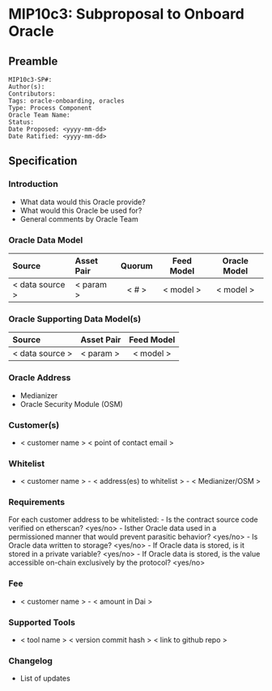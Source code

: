 # MIP10c3: Subproposal to Onboard Oracle

## Preamble
```
MIP10c3-SP#: 
Author(s):
Contributors:
Tags: oracle-onboarding, oracles
Type: Process Component
Oracle Team Name:
Status:
Date Proposed: <yyyy-mm-dd>
Date Ratified: <yyyy-mm-dd>
``` 

## Specification

### Introduction
- What data would this Oracle provide?
- What would this Oracle be used for?
- General comments by Oracle Team

### Oracle Data Model 

|      Source     |  Asset Pair   | Quorum | Feed Model  | Oracle Model |
| :-------------- | :------------ | :----: | :---------: | :----------: |
| < data source > |   < param >   | < # >  |  < model >  |  < model >   |


### Oracle Supporting Data Model(s)
    
 |      Source     |  Asset Pair   |  Feed Model  |
 | :-------------- | :------------ | :----------: |
 | < data source > |   < param >   |   < model >  |
 
 
### Oracle Address
- Medianizer
- Oracle Security Module (OSM)

### Customer(s)
- < customer name > < point of contact email >

### Whitelist
- < customer name > - < address(es) to whitelist > - < Medianizer/OSM >

### Requirements
For each customer address to be whitelisted:
	- Is the contract source code verified on etherscan? <yes/no>
	- Isther  Oracle data used in a permissioned manner that would prevent parasitic behavior? <yes/no>
	- Is Oracle data written to storage? <yes/no>
		- If Oracle data is stored, is it stored in a private variable? <yes/no>
		- If Oracle data is stored, is the value accessible on-chain exclusively by the protocol? <yes/no>

### Fee
- < customer name > - < amount in Dai >
    
### Supported Tools
- < tool name > < version commit hash > < link to github repo >

### Changelog
- List of updates